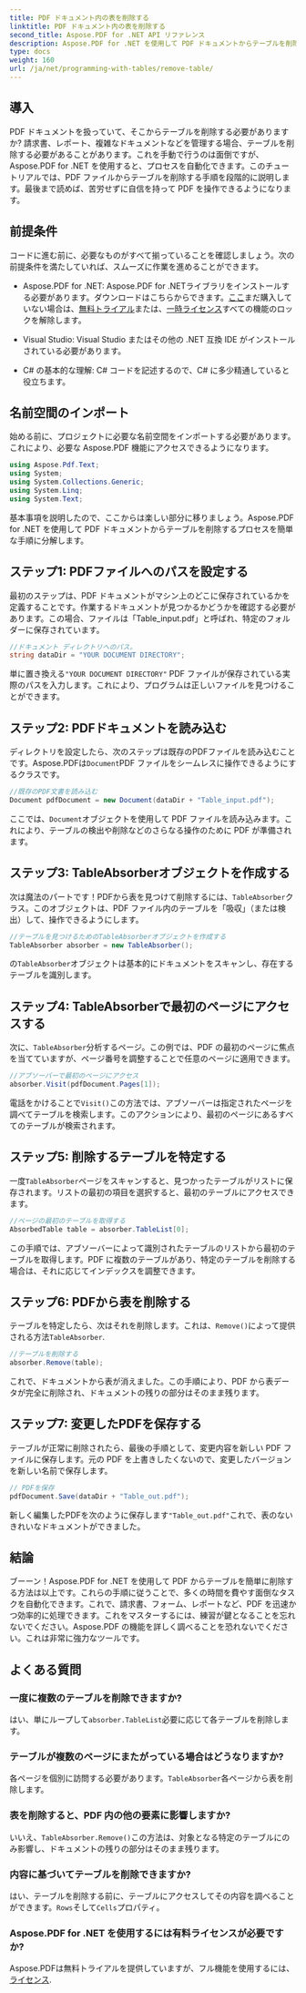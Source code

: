 ```yaml
---
title: PDF ドキュメント内の表を削除する
linktitle: PDF ドキュメント内の表を削除する
second_title: Aspose.PDF for .NET API リファレンス
description: Aspose.PDF for .NET を使用して PDF ドキュメントからテーブルを削除する方法をステップバイステップ ガイドで学習します。この簡単なチュートリアルで PDF の操作を簡素化します。
type: docs
weight: 160
url: /ja/net/programming-with-tables/remove-table/
---
```

## 導入

PDF ドキュメントを扱っていて、そこからテーブルを削除する必要がありますか? 請求書、レポート、複雑なドキュメントなどを管理する場合、テーブルを削除する必要があることがあります。これを手動で行うのは面倒ですが、Aspose.PDF for .NET を使用すると、プロセスを自動化できます。このチュートリアルでは、PDF ファイルからテーブルを削除する手順を段階的に説明します。最後まで読めば、苦労せずに自信を持って PDF を操作できるようになります。

## 前提条件

コードに進む前に、必要なものがすべて揃っていることを確認しましょう。次の前提条件を満たしていれば、スムーズに作業を進めることができます。

-  Aspose.PDF for .NET: Aspose.PDF for .NETライブラリをインストールする必要があります。ダウンロードはこちらからできます。[ここ](https://releases.aspose.com/pdf/net/)まだ購入していない場合は、[無料トライアル](https://releases.aspose.com/)または、[一時ライセンス](https://purchase.aspose.com/temporary-license/)すべての機能のロックを解除します。
  
- Visual Studio: Visual Studio またはその他の .NET 互換 IDE がインストールされている必要があります。
  
- C# の基本的な理解: C# コードを記述するので、C# に多少精通していると役立ちます。

## 名前空間のインポート

始める前に、プロジェクトに必要な名前空間をインポートする必要があります。これにより、必要な Aspose.PDF 機能にアクセスできるようになります。

```csharp
using Aspose.Pdf.Text;
using System;
using System.Collections.Generic;
using System.Linq;
using System.Text;
```

基本事項を説明したので、ここからは楽しい部分に移りましょう。Aspose.PDF for .NET を使用して PDF ドキュメントからテーブルを削除するプロセスを簡単な手順に分解します。

## ステップ1: PDFファイルへのパスを設定する

最初のステップは、PDF ドキュメントがマシン上のどこに保存されているかを定義することです。作業するドキュメントが見つかるかどうかを確認する必要があります。この場合、ファイルは「Table_input.pdf」と呼ばれ、特定のフォルダーに保存されています。

```csharp
//ドキュメント ディレクトリへのパス。
string dataDir = "YOUR DOCUMENT DIRECTORY";
```

単に置き換える`"YOUR DOCUMENT DIRECTORY"` PDF ファイルが保存されている実際のパスを入力します。これにより、プログラムは正しいファイルを見つけることができます。

## ステップ2: PDFドキュメントを読み込む

ディレクトリを設定したら、次のステップは既存のPDFファイルを読み込むことです。Aspose.PDFは`Document`PDF ファイルをシームレスに操作できるようにするクラスです。

```csharp
//既存のPDF文書を読み込む
Document pdfDocument = new Document(dataDir + "Table_input.pdf");
```

ここでは、`Document`オブジェクトを使用して PDF ファイルを読み込みます。これにより、テーブルの検出や削除などのさらなる操作のために PDF が準備されます。

## ステップ3: TableAbsorberオブジェクトを作成する

次は魔法のパートです！PDFから表を見つけて削除するには、`TableAbsorber`クラス。このオブジェクトは、PDF ファイル内のテーブルを「吸収」（または検出）して、操作できるようにします。

```csharp
//テーブルを見つけるためのTableAbsorberオブジェクトを作成する
TableAbsorber absorber = new TableAbsorber();
```

の`TableAbsorber`オブジェクトは基本的にドキュメントをスキャンし、存在するテーブルを識別します。

## ステップ4: TableAbsorberで最初のページにアクセスする

次に、`TableAbsorber`分析するページ。この例では、PDF の最初のページに焦点を当てていますが、ページ番号を調整することで任意のページに適用できます。

```csharp
//アブソーバーで最初のページにアクセス
absorber.Visit(pdfDocument.Pages[1]);
```

電話をかけることで`Visit()`この方法では、アブソーバーは指定されたページを調べてテーブルを検索します。このアクションにより、最初のページにあるすべてのテーブルが検索されます。

## ステップ5: 削除するテーブルを特定する

一度`TableAbsorber`ページをスキャンすると、見つかったテーブルがリストに保存されます。リストの最初の項目を選択すると、最初のテーブルにアクセスできます。

```csharp
//ページの最初のテーブルを取得する
AbsorbedTable table = absorber.TableList[0];
```

この手順では、アブソーバーによって識別されたテーブルのリストから最初のテーブルを取得します。PDF に複数のテーブルがあり、特定のテーブルを削除する場合は、それに応じてインデックスを調整できます。

## ステップ6: PDFから表を削除する

テーブルを特定したら、次はそれを削除します。これは、`Remove()`によって提供される方法`TableAbsorber`.

```csharp
//テーブルを削除する
absorber.Remove(table);
```

これで、ドキュメントから表が消えました。この手順により、PDF から表データが完全に削除され、ドキュメントの残りの部分はそのまま残ります。

## ステップ7: 変更したPDFを保存する

テーブルが正常に削除されたら、最後の手順として、変更内容を新しい PDF ファイルに保存します。元の PDF を上書きしたくないので、変更したバージョンを新しい名前で保存します。

```csharp
// PDFを保存
pdfDocument.Save(dataDir + "Table_out.pdf");
```

新しく編集したPDFを次のように保存します`"Table_out.pdf"`これで、表のないきれいなドキュメントができました。

## 結論

ブーーン！Aspose.PDF for .NET を使用して PDF からテーブルを簡単に削除する方法は以上です。これらの手順に従うことで、多くの時間を費やす面倒なタスクを自動化できます。これで、請求書、フォーム、レポートなど、PDF を迅速かつ効率的に処理できます。これをマスターするには、練習が鍵となることを忘れないでください。Aspose.PDF の機能を詳しく調べることを恐れないでください。これは非常に強力なツールです。

## よくある質問

### 一度に複数のテーブルを削除できますか?  
はい、単にループして`absorber.TableList`必要に応じて各テーブルを削除します。

### テーブルが複数のページにまたがっている場合はどうなりますか?  
各ページを個別に訪問する必要があります。`TableAbsorber`各ページから表を削除します。

### 表を削除すると、PDF 内の他の要素に影響しますか?  
いいえ、`TableAbsorber.Remove()`この方法は、対象となる特定のテーブルにのみ影響し、ドキュメントの残りの部分はそのまま残ります。

### 内容に基づいてテーブルを削除できますか?  
はい、テーブルを削除する前に、テーブルにアクセスしてその内容を調べることができます。`Rows`そして`Cells`プロパティ。

### Aspose.PDF for .NET を使用するには有料ライセンスが必要ですか?  
 Aspose.PDFは無料トライアルを提供していますが、フル機能を使用するには、[ライセンス](https://purchase.aspose.com/buy).